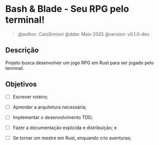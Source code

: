 # Bash & Blade - Seu RPG pelo terminal!

> @author:  CaioSimioni
> @date:    Maio 2025
> @version: v0.1.0-dev

## Descrição

Projeto busca desenvolver um jogo RPG em Rust para ser jogado pelo terminal.

## Objetivos

- [ ] Escrever roteiro;
- [ ] Aprender a arquitetura necessária;
- [ ] Implementar o desenvolvimento TDD;
- [ ] Fazer a documentação explicida e distribuição; e
- [ ] Se tornar um mestre em Rust, enquando crio aventuras;

